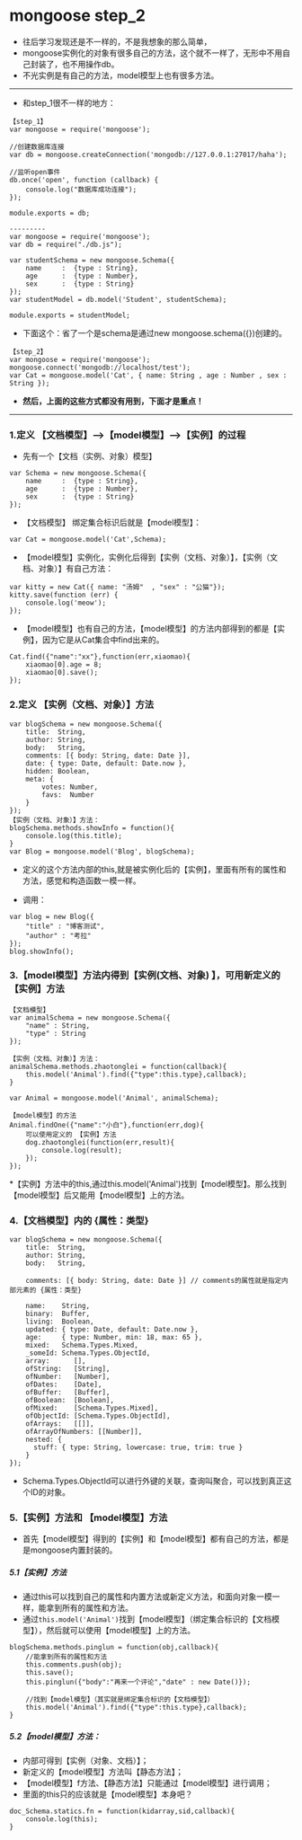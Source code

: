 # mongoose step_2

* 往后学习发现还是不一样的，不是我想象的那么简单，
* mongoose实例化的对象有很多自己的方法，这个就不一样了，无形中不用自己封装了，也不用操作db。
* 不光实例是有自己的方法，model模型上也有很多方法。

---------------------------------------------

* 和step_1很不一样的地方：
```
【step_1】
var mongoose = require('mongoose');

//创建数据库连接
var db = mongoose.createConnection('mongodb://127.0.0.1:27017/haha');

//监听open事件
db.once('open', function (callback) {
    console.log("数据库成功连接");
});

module.exports = db;

---------
var mongoose = require('mongoose');
var db = require("./db.js");

var studentSchema = new mongoose.Schema({
    name     :  {type : String},
    age      :  {type : Number},
    sex      :  {type : String}
});
var studentModel = db.model('Student', studentSchema);

module.exports = studentModel;
```

* 下面这个：省了一个是schema是通过new mongoose.schema({})创建的。
```
【step_2】
var mongoose = require('mongoose');
mongoose.connect('mongodb://localhost/test');
var Cat = mongoose.model('Cat', { name: String , age : Number , sex : String });
```

* **然后，上面的这些方式都没有用到，下面才是重点！**

--------------------------------

### 1.定义 【文档模型】-->【model模型】-->【实例】的过程

* 先有一个【文档（实例、对象）模型】
```
var Schema = new mongoose.Schema({
    name     :  {type : String},
    age      :  {type : Number},
    sex      :  {type : String}
});
```

* 【文档模型】 绑定集合标识后就是【model模型】：
```
var Cat = mongoose.model('Cat',Schema);
```

* 【model模型】实例化，实例化后得到【实例（文档、对象）】，【实例（文档、对象）】有自己方法：
```
var kitty = new Cat({ name: "汤姆"  , "sex" : "公猫"});
kitty.save(function (err) {
    console.log('meow');
});
```

* 【model模型】也有自己的方法，【model模型】的方法内部得到的都是【实例】，因为它是从Cat集合中find出来的。
```
Cat.find({"name":"xx"},function(err,xiaomao){
    xiaomao[0].age = 8;
    xiaomao[0].save();
});
```

### 2.定义 【实例（文档、对象）】方法

```
var blogSchema = new mongoose.Schema({
    title:  String,
    author: String,
    body:   String,
    comments: [{ body: String, date: Date }],
    date: { type: Date, default: Date.now },
    hidden: Boolean,
    meta: {
        votes: Number,
        favs:  Number
    }
});
【实例（文档、对象）】方法：
blogSchema.methods.showInfo = function(){
    console.log(this.title);
}
var Blog = mongoose.model('Blog', blogSchema);
```
* 定义的这个方法内部的this,就是被实例化后的【实例】，里面有所有的属性和方法，感觉和构造函数一模一样。

* 调用：
```
var blog = new Blog({
    "title" : "博客测试",
    "author" : "考拉"
});
blog.showInfo();
```


### 3.【model模型】方法内得到【实例(文档、对象) 】，可用新定义的【实例】方法

```
【文档模型】
var animalSchema = new mongoose.Schema({
    "name" : String,
    "type" : String
});

【实例（文档、对象）】方法：
animalSchema.methods.zhaotonglei = function(callback){
    this.model('Animal').find({"type":this.type},callback);
}

var Animal = mongoose.model('Animal', animalSchema);

【model模型】的方法
Animal.findOne({"name":"小白"},function(err,dog){
    可以使用定义的 【实例】方法
    dog.zhaotonglei(function(err,result){
        console.log(result);
    });
});
```

*【实例】方法中的this,通过this.model('Animal')找到【model模型】。那么找到【model模型】后又能用【model模型】上的方法。

### 4.【文档模型】内的  {属性：类型}

```
var blogSchema = new mongoose.Schema({
    title:  String,
    author: String,
    body:   String,

    comments: [{ body: String, date: Date }] // comments的属性就是指定内部元素的 {属性：类型} 

    name:    String,
    binary:  Buffer,
    living:  Boolean,
    updated: { type: Date, default: Date.now },
    age:     { type: Number, min: 18, max: 65 },
    mixed:   Schema.Types.Mixed,
    _someId: Schema.Types.ObjectId,
    array:      [],
    ofString:   [String],
    ofNumber:   [Number],
    ofDates:    [Date],
    ofBuffer:   [Buffer],
    ofBoolean:  [Boolean],
    ofMixed:    [Schema.Types.Mixed],
    ofObjectId: [Schema.Types.ObjectId],
    ofArrays:   [[]],
    ofArrayOfNumbers: [[Number]],
    nested: {
      stuff: { type: String, lowercase: true, trim: true }
    }
});
```

* Schema.Types.ObjectId可以进行外键的关联，查询叫聚合，可以找到真正这个ID的对象。

### 5.【实例】方法和 【model模型】方法

* 首先【model模型】得到的【实例】和【model模型】都有自己的方法，都是是mongoose内置封装的。

##### 5.1【实例】方法
* 通过this可以找到自己的属性和内置方法或新定义方法，和面向对象一模一样，能拿到所有的属性和方法。
* 通过`this.model('Animal')`找到【model模型】（绑定集合标识的【文档模型】），然后就可以使用【model模型】上的方法。

```
blogSchema.methods.pinglun = function(obj,callback){
    //能拿到所有的属性和方法
    this.comments.push(obj);
    this.save();
    this.pinglun({"body":"再来一个评论","date" : new Date()});

    //找到【model模型】（其实就是绑定集合标识的【文档模型】）
    this.model('Animal').find({"type":this.type},callback);
}
```

##### 5.2【model模型】方法：
* 内部可得到【实例（对象、文档）】；
* 新定义的【model模型】方法叫【静态方法】；
* 【model模型】f方法、【静态方法】只能通过【model模型】进行调用；
* 里面的this只的应该就是【model模型】本身吧？
```
doc_Schema.statics.fn = function(kidarray,sid,callback){
    console.log(this);
}
```
